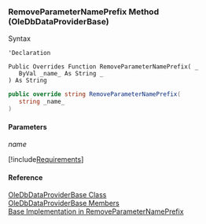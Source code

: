 ﻿### RemoveParameterNamePrefix Method (OleDbDataProviderBase)

Syntax

```vbnet
'Declaration

Public Overrides Function RemoveParameterNamePrefix( _
   ByVal _name_ As String _
) As String
```

```csharp
public override string RemoveParameterNamePrefix( 
   string _name_
)
```

#### Parameters

_name_

[!include[Requirements](../partials/requirements.md)]

#### Reference

[OleDbDataProviderBase Class](FChoice.Common~FChoice.Common.Data.OleDbDataProviderBase.md)  
[OleDbDataProviderBase Members](FChoice.Common~FChoice.Common.Data.OleDbDataProviderBase_members.md)  
[Base Implementation in RemoveParameterNamePrefix](FChoice.Common~FChoice.Common.Data.DbProvider~RemoveParameterNamePrefix.md)